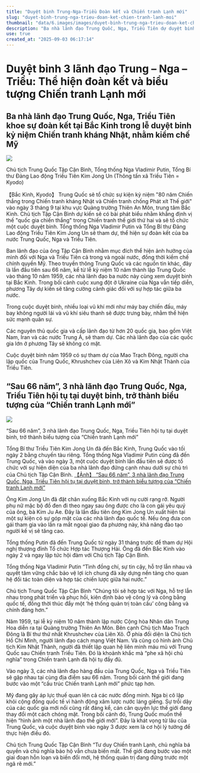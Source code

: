 ```yaml
---
title: "Duyệt binh Trung-Nga-Triều Đoàn kết và Chiến tranh Lạnh mới"
slug: "duyet-binh-trung-nga-trieu-doan-ket-chien-tranh-lanh-moi"
thumbnail: "data/6.images/images/duyet-binh-trung-nga-trieu-doan-ket-chien-tranh-lanh-moi.webp"
description: "Ba nhà lãnh đạo Trung Quốc, Nga, Triều Tiên dự duyệt binh tại Bắc Kinh, thể hiện sự đoàn kết, kiềm chế Mỹ và mở ra cấu trúc Chiến tranh Lạnh mới."
use: true
created_at: "2025-09-03 06:17:14"
---
```


# Duyệt binh 3 lãnh đạo Trung – Nga – Triều: Thể hiện đoàn kết và biểu tượng Chiến tranh Lạnh mới

## Ba nhà lãnh đạo Trung Quốc, Nga, Triều Tiên khoe sự đoàn kết tại Bắc Kinh trong lễ duyệt binh kỷ niệm Chiến tranh kháng Nhật, nhằm kiềm chế Mỹ

![](/images/20250903-00000005-kyodonews-000-3-view.webp)

Chủ tịch Trung Quốc Tập Cận Bình, Tổng thống Nga Vladimir Putin, Tổng Bí thư Đảng Lao động Triều Tiên Kim Jong Un (Thông tấn xã Triều Tiên = Kyodo)

【Bắc Kinh, Kyodo】 Trung Quốc sẽ tổ chức sự kiện kỷ niệm "80 năm Chiến thắng trong Chiến tranh kháng Nhật và Chiến tranh chống Phát xít Thế giới" vào ngày 3 tháng 9 tại khu vực Quảng trường Thiên An Môn, trung tâm Bắc Kinh. Chủ tịch Tập Cận Bình dự kiến sẽ có bài phát biểu nhằm khẳng định vị thế "quốc gia chiến thắng" trong Chiến tranh thế giới thứ hai và sẽ tổ chức một cuộc duyệt binh. Tổng thống Nga Vladimir Putin và Tổng Bí thư Đảng Lao động Triều Tiên Kim Jong Un sẽ tham dự, thể hiện sự đoàn kết của ba nước Trung Quốc, Nga và Triều Tiên.

Ban lãnh đạo của ông Tập Cận Bình nhằm mục đích thể hiện ảnh hưởng của mình đối với Nga và Triều Tiên cả trong và ngoài nước, đồng thời kiềm chế chính quyền Mỹ. Theo truyền thông Trung Quốc và các nguồn tin khác, đây là lần đầu tiên sau 66 năm, kể từ lễ kỷ niệm 10 năm thành lập Trung Quốc vào tháng 10 năm 1959, các nhà lãnh đạo ba nước này cùng xem duyệt binh tại Bắc Kinh. Trong bối cảnh cuộc xung đột ở Ukraine của Nga vẫn tiếp diễn, phương Tây dự kiến sẽ tăng cường cảnh giác đối với sự hợp tác giữa ba nước.

Trong cuộc duyệt binh, nhiều loại vũ khí mới như máy bay chiến đấu, máy bay không người lái và vũ khí siêu thanh sẽ được trưng bày, nhằm thể hiện sức mạnh quân sự.

Các nguyên thủ quốc gia và cấp lãnh đạo từ hơn 20 quốc gia, bao gồm Việt Nam, Iran và các nước Trung Á, sẽ tham dự. Các nhà lãnh đạo của các quốc gia lớn ở phương Tây sẽ không có mặt.

Cuộc duyệt binh năm 1959 có sự tham dự của Mao Trạch Đông, người cha lập quốc của Trung Quốc, Khrushchev của Liên Xô và Kim Nhật Thành của Triều Tiên.

## “Sau 66 năm”, 3 nhà lãnh đạo Trung Quốc, Nga, Triều Tiên hội tụ tại duyệt binh, trở thành biểu tượng của “Chiến tranh Lạnh mới”

![](/images/20250903-90172598-ann-000-1-view.webp)

“Sau 66 năm”, 3 nhà lãnh đạo Trung Quốc, Nga, Triều Tiên hội tụ tại duyệt binh, trở thành biểu tượng của “Chiến tranh Lạnh mới”

Tổng Bí thư Triều Tiên Kim Jong Un đã đến Bắc Kinh, Trung Quốc vào tối ngày 2 bằng chuyến tàu riêng. Tổng thống Nga Vladimir Putin cũng đã đến Trung Quốc, và vào ngày 3, một cuộc duyệt binh lần đầu tiên sẽ được tổ chức với sự hiện diện của ba nhà lãnh đạo đứng cạnh nhau dưới sự chủ trì của Chủ tịch Tập Cận Bình.
[【Ảnh】 “Sau 66 năm”, 3 nhà lãnh đạo Trung Quốc, Nga, Triều Tiên hội tụ tại duyệt binh, trở thành biểu tượng của “Chiến tranh Lạnh mới”](https://news.tv-asahi.co.jp/news_international/articles/photos/900172598.html)

Ông Kim Jong Un đã đặt chân xuống Bắc Kinh với nụ cười rạng rỡ. Người phụ nữ mặc bộ đồ đen đi theo ngay sau ông được cho là con gái yêu quý của ông, bà Kim Ju Ae. Đây là lần đầu tiên ông Kim Jong Un xuất hiện tại một sự kiện có sự góp mặt của các nhà lãnh đạo quốc tế. Nếu ông đưa con gái tham gia vào lần ra mắt ngoại giao đa phương này, khả năng đào tạo người kế vị sẽ tăng cao.

Tổng thống Putin đã đến Trung Quốc từ ngày 31 tháng trước để tham dự Hội nghị thượng đỉnh Tổ chức Hợp tác Thượng Hải. Ông đã đến Bắc Kinh vào ngày 2 và ngay lập tức hội đàm với Chủ tịch Tập Cận Bình.

Tổng thống Nga Vladimir Putin
“Tình đồng chí, sự tin cậy, hỗ trợ lẫn nhau và quyết tâm vững chắc bảo vệ lợi ích chung đã xây dựng nền tảng cho quan hệ đối tác toàn diện và hợp tác chiến lược giữa hai nước.”

Chủ tịch Trung Quốc Tập Cận Bình
“Chúng tôi sẽ hợp tác với Nga, hỗ trợ lẫn nhau trong phát triển và phục hồi, kiên định bảo vệ công lý và công bằng quốc tế, đồng thời thúc đẩy một ‘hệ thống quản trị toàn cầu’ công bằng và chính đáng hơn.”

Năm 1959, tại lễ kỷ niệm 10 năm thành lập nước Cộng hòa Nhân dân Trung Hoa diễn ra tại Quảng trường Thiên An Môn. Bên cạnh Chủ tịch Mao Trạch Đông là Bí thư thứ nhất Khrushchev của Liên Xô. Ở phía đối diện là Chủ tịch Hồ Chí Minh, người lãnh đạo cách mạng Việt Nam. Và cũng có hình ảnh Chủ tịch Kim Nhật Thành, người đã thiết lập quan hệ liên minh máu mủ với Trung Quốc sau Chiến tranh Triều Tiên. Đó là khoảnh khắc mà “phe xã hội chủ nghĩa” trong Chiến tranh Lạnh đã hội tụ đầy đủ.

Vào ngày 3, các nhà lãnh đạo hàng đầu của Trung Quốc, Nga và Triều Tiên sẽ gặp nhau tại cùng địa điểm sau 66 năm. Trong bối cảnh thế giới đang bước vào một “cấu trúc Chiến tranh Lạnh mới” phức tạp hơn.

Mỹ đang gây áp lực thuế quan lên cả các nước đồng minh. Nga bị cô lập khỏi cộng đồng quốc tế vì hành động xâm lược nước láng giềng. Sự trỗi dậy của các quốc gia mới nổi cũng rất đáng kể, cán cân quyền lực thế giới đang thay đổi một cách chóng mặt. Trong bối cảnh đó, Trung Quốc muốn thể hiện “hình ảnh một nhà lãnh đạo thế giới mới”. Đây là khát vọng từ lâu của Trung Quốc, và cuộc duyệt binh vào ngày 3 được xem là cơ hội lý tưởng để thực hiện điều đó.

Chủ tịch Trung Quốc Tập Cận Bình
“Tư duy Chiến tranh Lạnh, chủ nghĩa bá quyền và chủ nghĩa bảo hộ vẫn chưa biến mất. Thế giới đang bước vào một giai đoạn hỗn loạn và biến đổi mới, hệ thống quản trị đang đứng trước một ngã rẽ mới.”